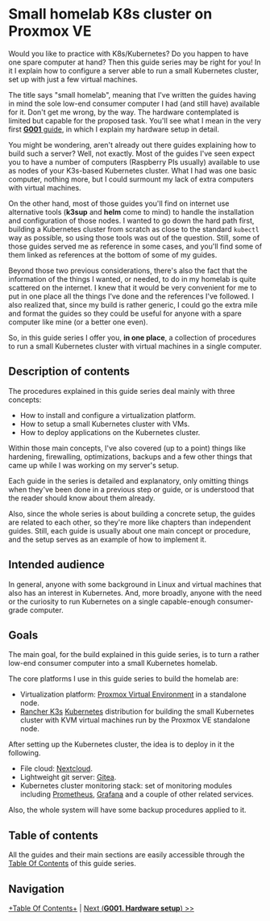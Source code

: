 # Small homelab K8s cluster on Proxmox VE

Would you like to practice with K8s/Kubernetes? Do you happen to have one spare computer at hand? Then this guide series may be right for you! In it I explain how to configure a server able to run a small Kubernetes cluster, set up with just a few virtual machines.

The title says "small homelab", meaning that I've written the guides having in mind the sole low-end consumer computer I had (and still have) available for it. Don't get me wrong, by the way. The hardware contemplated is limited but capable for the proposed task. You'll see what I mean in the very first [**G001** guide](G001%20-%20Hardware%20setup.md), in which I explain my hardware setup in detail.

You might be wondering, aren't already out there guides explaining how to build such a server? Well, not exactly. Most of the guides I've seen expect you to have a number of computers (Raspberry PIs usually) available to use as nodes of your K3s-based Kubernetes cluster. What I had was one basic computer, nothing more, but I could surmount my lack of extra computers with virtual machines.

On the other hand, most of those guides you'll find on internet use alternative tools (**k3sup** and **helm** come to mind) to handle the installation and configuration of those nodes. I wanted to go down the hard path first, building a Kubernetes cluster from scratch as close to the standard `kubectl` way as possible, so using those tools was out of the question. Still, some of those guides served me as reference in some cases, and you'll find some of them linked as references at the bottom of some of my guides.

Beyond those two previous considerations, there's also the fact that the information of the things I wanted, or needed, to do in my homelab is quite scattered on the internet. I knew that it would be very convenient for me to put in one place all the things I've done and the references I've followed. I also realized that, since my build is rather generic, I could go the extra mile and format the guides so they could be useful for anyone with a spare computer like mine (or a better one even).

So, in this guide series I offer you, **in one place**, a collection of procedures to run a small Kubernetes cluster with virtual machines in a single computer.

## Description of contents

The procedures explained in this guide series deal mainly with three concepts:

- How to install and configure a virtualization platform.
- How to setup a small Kubernetes cluster with VMs.
- How to deploy applications on the Kubernetes cluster.

Within those main concepts, I've also covered (up to a point) things like hardening, firewalling, optimizations, backups and a few other things that came up while I was working on my server's setup.

Each guide in the series is detailed and explanatory, only omitting things when they've been done in a previous step or guide, or is understood that the reader should know about them already.

Also, since the whole series is about building a concrete setup, the guides are related to each other, so they're more like chapters than independent guides. Still, each guide is usually about one main concept or procedure, and the setup serves as an example of how to implement it.

## Intended audience

In general, anyone with some background in Linux and virtual machines that also has an interest in Kubernetes. And, more broadly, anyone with the need or the curiosity to run Kubernetes on a single capable-enough consumer-grade computer.

## Goals

The main goal, for the build explained in this guide series, is to turn a rather low-end consumer computer into a small Kubernetes homelab.

The core platforms I use in this guide series to build the homelab are:

- Virtualization platform: [Proxmox Virtual Environment](https://www.proxmox.com/en/) in a standalone node.
- [Rancher K3s](https://k3s.io/) [Kubernetes](https://kubernetes.io/) distribution for building the small Kubernetes cluster with KVM virtual machines run by the Proxmox VE standalone node.

After setting up the Kubernetes cluster, the idea is to deploy in it the following.

- File cloud: [Nextcloud](https://nextcloud.com/).
- Lightweight git server: [Gitea](https://gitea.io/).
- Kubernetes cluster monitoring stack: set of monitoring modules including [Prometheus](https://prometheus.io/), [Grafana](https://grafana.com/grafana/) and a couple of other related services.

Also, the whole system will have some backup procedures applied to it.

## Table of contents

All the guides and their main sections are easily accessible through the [Table Of Contents](G000%20-%20Table%20Of%20Contents.md) of this guide series.

## Navigation

[+Table Of Contents+](G000%20-%20Table%20Of%20Contents.md) | [Next (**G001. Hardware setup**) >>](G001%20-%20Hardware%20setup.md)
